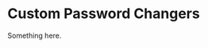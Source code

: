 [title]: # (Custom Password Changers)
[tags]: # (XXX)
[priority]: # (2553)
# Custom Password Changers
Something here.
